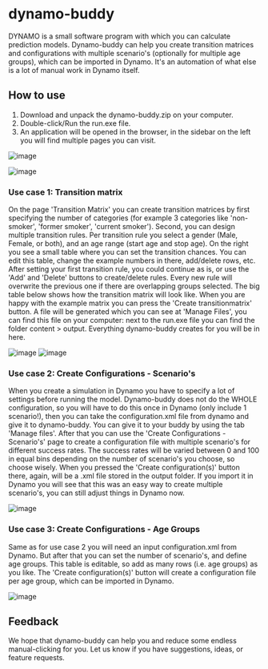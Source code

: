 ﻿# dynamo-buddy

DYNAMO is a small software program with which you can calculate prediction models.
Dynamo-buddy can help you create transition matrices and configurations with multiple scenario's (optionally for multiple age groups), which can be imported in Dynamo. It's an automation of what else is a lot of manual work in Dynamo itself.

## How to use
1. Download and unpack the dynamo-buddy.zip on your computer.
2. Double-click/Run the run.exe file.
3. An application will be opened in the browser, in the sidebar on the left you will find multiple pages you can visit.

![image](https://github.com/user-attachments/assets/9864f760-5cbe-4d7b-9168-32d354795692)

![image](https://github.com/user-attachments/assets/a40603e5-3291-433f-a594-7433b9c95af3)

### Use case 1: Transition matrix
On the page 'Transition Matrix' you can create transition matrices by first specifying the number of categories (for example 3 categories like 'non-smoker', 'former smoker', 'current smoker'). Second, you can design multiple transition rules. Per transition rule you select a gender (Male, Female, or both), and an age range (start age and stop age). On the right you see a small table where you can set the transition chances. You can edit this table, change the example numbers in there, add/delete rows, etc. 
After setting your first transition rule, you could continue as is, or use the 'Add' and 'Delete' buttons to create/delete rules. Every new rule will overwrite the previous one if there are overlapping groups selected.
The big table below shows how the transition matrix will look like.
When you are happy with the example matrix you can press the 'Create transitionmatrix' button. A file will be generated which you can see at 'Manage Files', you can find this file on your computer: next to the run.exe file you can find the folder content > output. Everything dynamo-buddy creates for you will be in here.

![image](https://github.com/user-attachments/assets/59a3d457-1944-4162-8ef9-c766f49be5ab)
![image](https://github.com/user-attachments/assets/d54d4ab2-0364-409d-a5ea-263ae2f8df91)


### Use case 2: Create Configurations - Scenario's
When you create a simulation in Dynamo you have to specify a lot of settings before running the model. Dynamo-buddy does not do the WHOLE configuration, so you will have to do this once in Dynamo (only include 1 scenario!), then you can take the configuration.xml file from dynamo and give it to dynamo-buddy. You can give it to your buddy by using the tab 'Manage files'. After that you can use the 'Create Configurations - Scenario's' page to create a configuration file with multiple scenario's for different success rates. The success rates will be varied between 0 and 100 in equal bins depending on the number of scenario's you choose, so choose wisely. When you pressed the 'Create configuration(s)' button there, again, will be a .xml file stored in the output folder. If you import it in Dynamo you will see that this was an easy way to create multiple scenario's, you can still adjust things in Dynamo now. 

![image](https://github.com/user-attachments/assets/0a76da20-de1e-4342-9b73-4fe04eb7b7b5)


### Use case 3: Create Configurations - Age Groups
Same as for use case 2 you will need an input configuration.xml from Dynamo. But after that you can set the number of scenario's, and define age groups. This table is editable, so add as many rows (i.e. age groups) as you like. The 'Create configuration(s)' button will create a configuration file per age group, which can be imported in Dynamo.

![image](https://github.com/user-attachments/assets/69dacc2d-642b-4c3f-a9b0-89b5f3f67ba5)



## Feedback
We hope that dynamo-buddy can help you and reduce some endless manual-clicking for you.
Let us know if you have suggestions, ideas, or feature requests.
